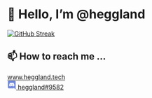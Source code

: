 <h1> 👋 Hello, I’m @heggland </h1>


[![GitHub Streak](https://github-readme-streak-stats.herokuapp.com?user=heggland&date_format=j%20M%5B%20Y%5D)](https://git.io/streak-stats)

<!---- 
- 👀 I’m interested in web development and program automation.
- 💞️ I’m looking to collaborate on ...
- 🌱 I’m currently working 
 --->

<h2> 📫 How to reach me ... </h2>
<a href="https://heggland.tech" alt="homepage link"> www.heggland.tech</a>
<div><a href="https://discordapp.com/users/231149928393474049" alt="discord link"> <img src="img/discord-logo.png" height="20" alt=discord id: heggland#9582 /> heggland#9582</a>
</div>


<!---
heggland/heggland is a ✨ special ✨ repository because its `README.md` (this file) appears on your GitHub profile.
You can click the Preview link to take a look at your changes.
--->

